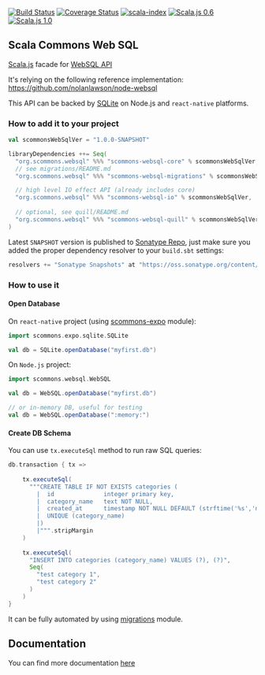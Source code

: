 
[![Build Status](https://travis-ci.com/scommons/scommons-websql.svg?branch=master)](https://travis-ci.com/scommons/scommons-websql)
[![Coverage Status](https://coveralls.io/repos/github/scommons/scommons-websql/badge.svg?branch=master)](https://coveralls.io/github/scommons/scommons-websql?branch=master)
[![scala-index](https://index.scala-lang.org/scommons/scommons-websql/scommons-websql-core/latest-by-scala-version.svg?targetType=Js)](https://index.scala-lang.org/scommons/scommons-websql/scommons-websql-core)
[![Scala.js 0.6](https://www.scala-js.org/assets/badges/scalajs-0.6.29.svg)](https://www.scala-js.org)
[![Scala.js 1.0](https://www.scala-js.org/assets/badges/scalajs-1.1.0.svg)](https://www.scala-js.org)

## Scala Commons Web SQL
[Scala.js](https://www.scala-js.org) facade for [WebSQL API](https://www.w3.org/TR/webdatabase/)

It's relying on the following reference implementation:
https://github.com/nolanlawson/node-websql

This API can be backed by [SQLite](https://www.sqlite.org) on Node.js
and `react-native` platforms.

### How to add it to your project

```scala
val scommonsWebSqlVer = "1.0.0-SNAPSHOT"

libraryDependencies ++= Seq(
  "org.scommons.websql" %%% "scommons-websql-core" % scommonsWebSqlVer,
  // see migrations/README.md
  "org.scommons.websql" %%% "scommons-websql-migrations" % scommonsWebSqlVer,

  // high level IO effect API (already includes core)
  "org.scommons.websql" %%% "scommons-websql-io" % scommonsWebSqlVer,
  
  // optional, see quill/README.md
  "org.scommons.websql" %%% "scommons-websql-quill" % scommonsWebSqlVer
)
```

Latest `SNAPSHOT` version is published to [Sonatype Repo](https://oss.sonatype.org/content/repositories/snapshots/org/scommons/), just make sure you added
the proper dependency resolver to your `build.sbt` settings:
```scala
resolvers += "Sonatype Snapshots" at "https://oss.sonatype.org/content/repositories/snapshots/"
```

### How to use it

#### Open Database

On `react-native` project (using
[scommons-expo](https://github.com/scommons/scommons-react-native#expo-modules)
module):
```scala
import scommons.expo.sqlite.SQLite

val db = SQLite.openDatabase("myfirst.db")
```

On `Node.js` project:
```scala
import scommons.websql.WebSQL

val db = WebSQL.openDatabase("myfirst.db")

// or in-memory DB, useful for testing
val db = WebSQL.openDatabase(":memory:")
```

#### Create DB Schema

You can use `tx.executeSql` method to run raw SQL queries:

```scala
db.transaction { tx =>
    
    tx.executeSql(
      """CREATE TABLE IF NOT EXISTS categories (
        |  id              integer primary key,
        |  category_name   text NOT NULL,
        |  created_at      timestamp NOT NULL DEFAULT (strftime('%s','now') * 1000),
        |  UNIQUE (category_name)
        |)
        |""".stripMargin
    )
    
    tx.executeSql(
      "INSERT INTO categories (category_name) VALUES (?), (?)",
      Seq(
        "test category 1",
        "test category 2"
      )
    )
}
```

It can be fully automated by using
[migrations](migrations/README.md) module.

## Documentation

You can find more documentation [here](https://scommons.org/)
